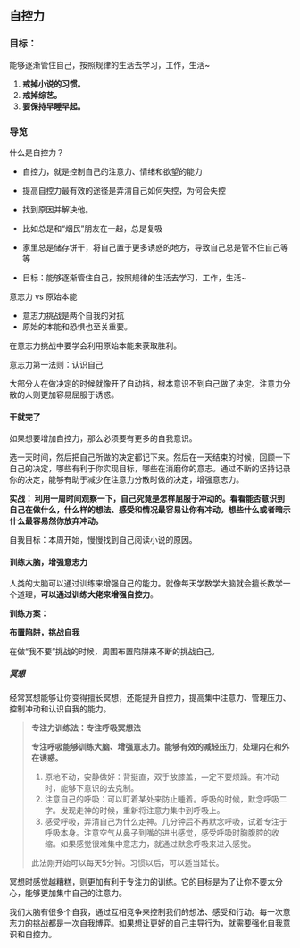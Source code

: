 ## 自控力

### 目标：

能够逐渐管住自己，按照规律的生活去学习，工作，生活~

1. **戒掉小说的习惯。**
2. **戒掉综艺。**
3. **要保持早睡早起。**

### 导览

什么是自控力？

* 自控力，就是控制自己的注意力、情绪和欲望的能力

* 提高自控力最有效的途径是弄清自己如何失控，为何会失控

- 找到原因并解决他。
- 比如总是和“烟民”朋友在一起，总是复吸

- 家里总是储存饼干，将自己置于更多诱惑的地方，导致自己总是管不住自己等等

- 目标：能够逐渐管住自己，按照规律的生活去学习，工作，生活~

意志力 vs 原始本能

* 意志力挑战是两个自我的对抗
* 原始的本能和恐惧也至关重要。

在意志力挑战中要学会利用原始本能来获取胜利。

意志力第一法则：认识自己

大部分人在做决定的时候就像开了自动挡，根本意识不到自己做了决定。注意力分散的人则更加容易屈服于诱惑。

#### 干就完了

如果想要增加自控力，那么必须要有更多的自我意识。

选一天时间，然后把自己所做的决定都记下来。然后在一天结束的时候，回顾一下自己的决定，哪些有利于你实现目标，哪些在消磨你的意志。通过不断的坚持记录你的决定，能够有助于减少在注意力分散时做的决定，增强意志力。

**实战： 利用一周时间观察一下，自己究竟是怎样屈服于冲动的。看看能否意识到自己在做什么，什么样的想法、感受和情况最容易让你有冲动。想些什么或者暗示什么最容易然你放弃冲动。**

自我目标：本周开始，慢慢找到自己阅读小说的原因。

#### 训练大脑，增强意志力

人类的大脑可以通过训练来增强自己的能力。就像每天学数学大脑就会擅长数学一个道理，**可以通过训练大佬来增强自控力**。

**训练方案：**

**布置陷阱，挑战自我**

在做“我不要”挑战的时候，周围布置陷阱来不断的挑战自己。

##### 冥想

经常冥想能够让你变得擅长冥想，还能提升自控力，提高集中注意力、管理压力、控制冲动和认识自我的能力。

> **专注力训练法：专注呼吸冥想法**
>
> **专注呼吸能够训练大脑、增强意志力。能够有效的减轻压力，处理内在和外在诱惑。**
>
> 1. 原地不动，安静做好：背挺直，双手放膝盖，一定不要烦躁。有冲动时，能够下意识的去克制。
> 2. 注意自己的呼吸：可以盯着某处来防止睡着。呼吸的时候，默念呼吸二字。发现走神的时候，重新将注意力集中到呼吸上。
> 3. 感受呼吸，弄清自己为什么走神。几分钟后不再默念呼吸，试着专注于呼吸本身。注意空气从鼻子到嘴的进出感觉，感受呼吸时胸腹腔的收缩。如果感觉很难集中意志力，就通过默念呼吸来进入感觉。
>
> 此法刚开始可以每天5分钟。习惯以后，可以适当延长。

冥想时感觉越糟糕，则更加有利于专注力的训练。它的目标是为了让你不要太分心，能够更加集中自己的注意力。

我们大脑有很多个自我，通过互相竞争来控制我们的想法、感受和行动。每一次意志力的挑战都是一次自我博弈。如果想让更好的自己主导行为，就需要强化自我意识和自控力。